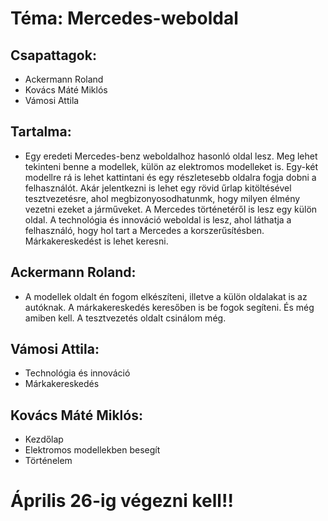 # Téma: Mercedes-weboldal
## Csapattagok: 
- Ackermann Roland
- Kovács Máté Miklós
- Vámosi Attila

## Tartalma:
- Egy eredeti Mercedes-benz weboldalhoz hasonló oldal lesz. Meg lehet tekinteni benne a modellek, külön az elektromos modelleket is. Egy-két modellre rá is lehet kattintani és egy részletesebb oldalra fogja dobni a felhasználót. Akár jelentkezni is lehet egy rövid űrlap kitöltésével tesztvezetésre, ahol megbizonyosodhatunmk, hogy milyen élmény vezetni ezeket a járműveket. A Mercedes történetéről is lesz egy külön oldal. A technológia és innováció weboldal is lesz, ahol láthatja a felhasználó, hogy hol tart a Mercedes a korszerűsítésben. Márkakereskedést is lehet keresni.

## Ackermann Roland:
- A modellek oldalt én fogom elkészíteni, illetve a külön oldalakat is az autóknak. A márkakereskedés keresőben is be fogok segíteni. És még amiben kell. A tesztvezetés oldalt csinálom még.

## Vámosi Attila:
- Technológia és innováció
- Márkakereskedés
## Kovács Máté Miklós:
- Kezdőlap
- Elektromos modellekben besegít
- Történelem


# Április 26-ig végezni kell!!
